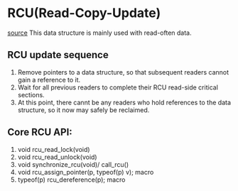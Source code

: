 # RCU(Read-Copy-Update)

[source](https://www.kernel.org/doc/Documentation/RCU/whatisRCU.txt)
This data structure is mainly used with read-often data.

## RCU update sequence

1. Remove pointers to a data structure, so that subsequent readers cannot gain a reference to it.
2. Wait for all previous readers to complete their RCU read-side critical sections.
3. At this point, there cannt be any readers who hold references to the data structure, so it now may safely be reclaimed.

## Core RCU API:

1. void rcu_read_lock(void)
2. void rcu_read_unlock(void)
3. void synchronize_rcu(void)/ call_rcu()
4. void rcu_assign_pointer(p, typeof(p) v); macro
5. typeof(p) rcu_dereference(p); macro